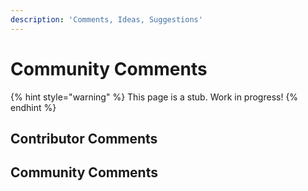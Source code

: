 ```yaml
---
description: 'Comments, Ideas, Suggestions'
---
```


# Community Comments

{% hint style="warning" %}
This page is a stub. Work in progress!
{% endhint %}

## Contributor Comments

## Community Comments


